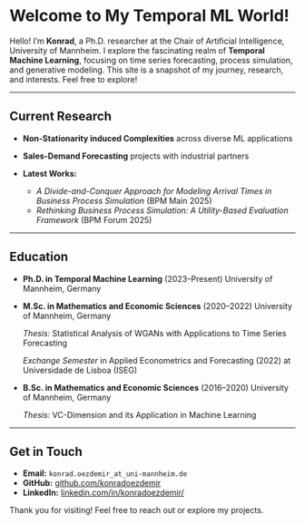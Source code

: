 # Welcome to My Temporal ML World!

Hello! I’m **Konrad**, a Ph.D. researcher at the Chair of Artificial Intelligence, University of Mannheim. I explore the fascinating realm of **Temporal Machine Learning**, focusing on time series forecasting, process simulation, and generative modeling. This site is a snapshot of my journey, research, and interests. Feel free to explore!

---

## Current Research

* **Non-Stationarity induced Complexities** across diverse ML applications
* **Sales-Demand Forecasting** projects with industrial partners
* **Latest Works:**

  * *A Divide-and-Conquer Approach for Modeling Arrival Times in Business Process Simulation* (BPM Main 2025)
  * *Rethinking Business Process Simulation: A Utility-Based Evaluation Framework* (BPM Forum 2025)

---

## Education

* **Ph.D. in Temporal Machine Learning** (2023–Present)
  University of Mannheim, Germany

* **M.Sc. in Mathematics and Economic Sciences** (2020–2022)
  University of Mannheim, Germany
  
  *Thesis:* Statistical Analysis of WGANs with Applications to Time Series Forecasting
  
  *Exchange Semester* in Applied Econometrics and Forecasting (2022) at Universidade de Lisboa (ISEG)
  
* **B.Sc. in Mathematics and Economic Sciences** (2016–2020)
  University of Mannheim, Germany
  
  *Thesis:* VC-Dimension and its Application in Machine Learning
  
---

## Get in Touch

* **Email:** `konrad.oezdemir_at_uni-mannheim.de`
* **GitHub:** [github.com/konradoezdemir](https://github.com/konradoezdemir)
* **LinkedIn:** [linkedin.com/in/konradoezdemir/](https://www.linkedin.com/in/konradoezdemir/)

Thank you for visiting! Feel free to reach out or explore my projects.
